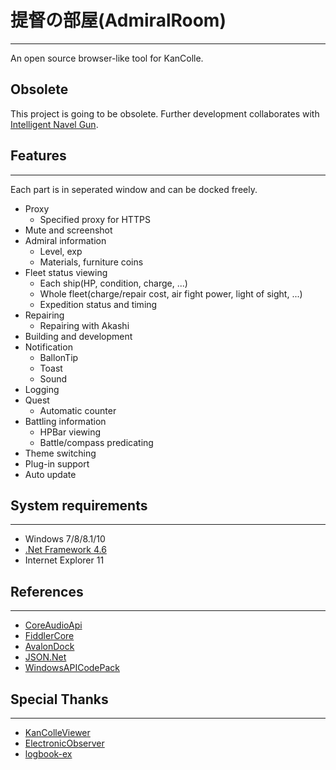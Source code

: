 # 提督の部屋(AdmiralRoom)
---

An open source browser-like tool for KanColle.

## Obsolete

This project is going to be obsolete. Further development collaborates with [Intelligent Navel Gun](https://github.com/amatukaze).

## Features
---

Each part is in seperated window and can be docked freely.
* Proxy
    * Specified proxy for HTTPS
* Mute and screenshot
* Admiral information
    * Level, exp
    * Materials, furniture coins
* Fleet status viewing
    * Each ship(HP, condition, charge, ...)
    * Whole fleet(charge/repair cost, air fight power, light of sight, ...)
    * Expedition status and timing
* Repairing
    * Repairing with Akashi
* Building and development
* Notification
    * BallonTip
    * Toast
    * Sound
* Logging
* Quest
    * Automatic counter
* Battling information
    * HPBar viewing
    * Battle/compass predicating
* Theme switching
* Plug-in support
* Auto update

## System requirements
---

+ Windows 7/8/8.1/10
+ [.Net Framework 4.6](https://go.microsoft.com/fwlink/?LinkId=528222)
+ Internet Explorer 11

## References
---

+ [CoreAudioApi](http://netcoreaudio.codeplex.com/)
+ [FiddlerCore](http://fiddler2.com/fiddlercore)
+ [AvalonDock](http://wpftoolkit.codeplex.com/)
+ [JSON.Net](http://www.newtonsoft.com/json)
+ [WindowsAPICodePack](http://archive.msdn.microsoft.com/WindowsAPICodePack)

## Special Thanks
---

+ [KanColleViewer](https://github.com/Grabacr07/KanColleViewer)
+ [ElectronicObserver](https://github.com/andanteyk/ElectronicObserver)
+ [logbook-ex](https://github.com/nekopanda/logbook)
